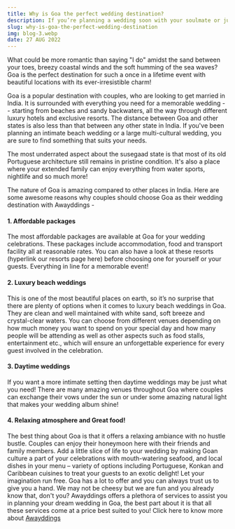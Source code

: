 ```yaml
---
title: Why is Goa the perfect wedding destination?
description: If you’re planning a wedding soon with your soulmate or just need some more reasons to convince you. 
slug: why-is-goa-the-perfect-wedding-destination
img: blog-3.webp
date: 27 AUG 2022
---
```


What could be more romantic than saying "I do" amidst the sand between your toes, breezy coastal winds and the soft humming of the sea waves? Goa is the perfect destination for such a once in a lifetime event with beautiful locations with its ever-irresistible charm!

Goa is a popular destination with couples, who are looking to get married in India. It is surrounded with everything you need for a memorable wedding -- starting from beaches and sandy backwaters, all the way through different luxury hotels and exclusive resorts. The distance between Goa and other states is also less than that between any other state in India. If you've been planning an intimate beach wedding or a large multi-cultural wedding, you are sure to find something that suits your needs.

The most underrated aspect about the susegaad state is that most of its old Portuguese architecture still remains in pristine condition. It's also a place where your extended family can enjoy everything from water sports, nightlife and so much more!

The nature of Goa is amazing compared to other places in India. Here are some awesome reasons why couples should choose Goa as their wedding destination with Awayddings - 
#### 1.	Affordable packages 
The most affordable packages are available at Goa for your wedding celebrations. These packages include accommodation, food and transport facility all at reasonable rates. You can also have a look at these resorts (hyperlink our resorts page here) before choosing one for yourself or your guests. Everything in line for a memorable event!
#### 2.	Luxury beach weddings
This is one of the most beautiful places on earth, so it’s no surprise that there are plenty of options when it comes to luxury beach weddings in Goa. They are clean and well maintained with white sand, soft breeze and crystal-clear waters.
You can choose from different venues depending on how much money you want to spend on your special day and how many people will be attending as well as other aspects such as food stalls, entertainment etc., which will ensure an unforgettable experience for every guest involved in the celebration.
#### 3.	Daytime weddings
If you want a more intimate setting then daytime weddings may be just what you need! There are many amazing venues throughout Goa where couples can exchange their vows under the sun or under some amazing natural light that makes your wedding album shine!
#### 4.	Relaxing atmosphere and Great food! 
The best thing about Goa is that it offers a relaxing ambiance with no hustle bustle. Couples can enjoy their honeymoon here with their friends and family members. Add a little slice of life to your wedding by making Goan culture a part of your celebrations with mouth-watering seafood, and local dishes in your menu – variety of options including Portuguese, Konkan and Caribbean cuisines to treat your guests to an exotic delight!
Let your imagination run free. Goa has a lot to offer and you can always trust us to give you a hand. We may not be cheesy but we are fun and you already know that, don't you?
Awayddings offers a plethora of services to assist you in planning your dream wedding in Goa, the best part about it is that all these services come at a price best suited to you!
Click here to know more about [Awayddings](https://www.awayddings.com)

